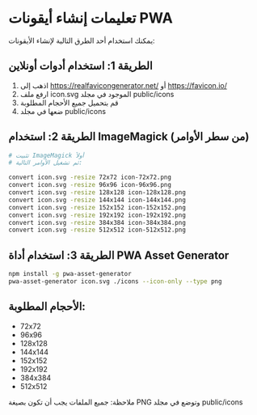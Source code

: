 # تعليمات إنشاء أيقونات PWA

يمكنك استخدام أحد الطرق التالية لإنشاء الأيقونات:

## الطريقة 1: استخدام أدوات أونلاين
1. اذهب إلى https://realfavicongenerator.net/ أو https://favicon.io/
2. ارفع ملف icon.svg الموجود في مجلد public/icons
3. قم بتحميل جميع الأحجام المطلوبة
4. ضعها في مجلد public/icons

## الطريقة 2: استخدام ImageMagick (من سطر الأوامر)
```bash
# تثبيت ImageMagick أولاً
# ثم تشغيل الأوامر التالية:

convert icon.svg -resize 72x72 icon-72x72.png
convert icon.svg -resize 96x96 icon-96x96.png
convert icon.svg -resize 128x128 icon-128x128.png
convert icon.svg -resize 144x144 icon-144x144.png
convert icon.svg -resize 152x152 icon-152x152.png
convert icon.svg -resize 192x192 icon-192x192.png
convert icon.svg -resize 384x384 icon-384x384.png
convert icon.svg -resize 512x512 icon-512x512.png
```

## الطريقة 3: استخدام أداة PWA Asset Generator
```bash
npm install -g pwa-asset-generator
pwa-asset-generator icon.svg ./icons --icon-only --type png
```

## الأحجام المطلوبة:
- 72x72
- 96x96
- 128x128
- 144x144
- 152x152
- 192x192
- 384x384
- 512x512

ملاحظة: جميع الملفات يجب أن تكون بصيغة PNG وتوضع في مجلد public/icons
